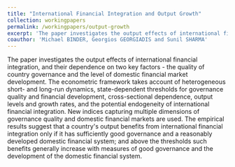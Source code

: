 ```yaml
---
title: "International Financial Integration and Output Growth"
collection: workingpapers
permalink: /workingpapers/output-growth
excerpt: 'The paper investigates the output effects of international financial integration.'
coauthor: 'Michael BINDER, Georgios GEORGIADIS and Sunil SHARMA'
---
```


The paper investigates the output effects of international financial integration, and their dependence on two key factors - the quality of country governance and the level of domestic financial market development. The econometric framework takes account of heterogeneous short- and long-run dynamics, state-dependent thresholds for governance quality and financial development, cross-sectional dependence, output levels and growth rates, and the potential endogeneity of international financial integration. New indices capturing multiple dimensions of governance quality and domestic financial markets are used. The empirical results suggest that a country's output benefits from international financial integration only if it has sufficiently good governance and a reasonably developed domestic financial system; and above the thresholds such benefits generally increase with measures of good governance and the development of the domestic financial system.

